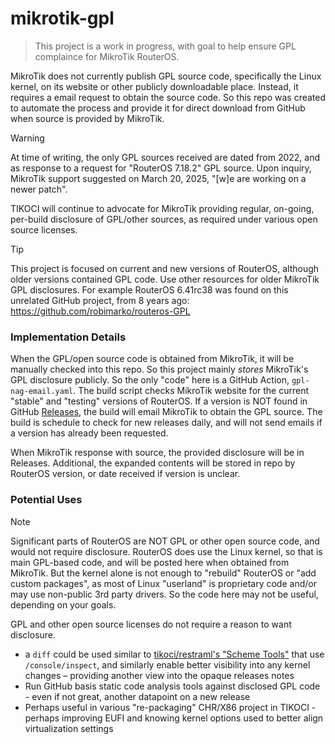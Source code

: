 # mikrotik-gpl

> This project is a work in progress, with goal to help ensure GPL complaince for MikroTik RouterOS.  

MikroTik does not currently publish GPL source code, specifically the Linux kernel, on its website or other publicly downloadable place.  Instead, it requires a email request to obtain the source code.  So this repo was created to automate the process and provide it for direct download from GitHub when source is provided by MikroTik.

> [!WARNING]
> At time of writing, the only GPL sources received are dated from 2022, and as response to a request for "RouterOS 7.18.2" GPL source.  Upon inquiry, MikroTik support suggested on March 20, 2025, "[w]e are working on a newer patch".

TIKOCI will continue to advocate for MikroTik providing regular, on-going, per-build disclosure of GPL/other sources, as required under various open source licenses.

> [!TIP]
> This project is focused on current and new versions of RouterOS, although older versions contained GPL code.  Use other resources for older MikroTik GPL disclosures.  For example RouterOS 6.41rc38 was found on this unrelated GitHub project, from 8 years ago:
> https://github.com/robimarko/routeros-GPL


### Implementation Details

When the GPL/open source code is obtained from MikroTik, it will be manually checked into this repo.    So this project mainly _stores_ MikroTik's GPL disclosure publicly.  So the only "code" here is a GitHub Action, `gpl-nag-email.yaml`.  The build script checks MikroTik website for the current "stable" and "testing" versions of RouterOS.  If a version is NOT found in GitHub [Releases](https://github.com/tikoci/mikrotik-gpl/releases), the build will email MikroTik to obtain the GPL source.  The build is schedule to check for new releases daily, and will not send emails if a version has already been requested.

When MikroTik response with source, the provided disclosure will be in Releases.  Additional, the expanded contents will be stored in repo by RouterOS version, or date received if version is unclear.  

### Potential Uses

> [!NOTE]
> Significant parts of RouterOS are NOT GPL or other open source code, and would not require disclosure. 
> RouterOS does use the Linux kernel, so that is main GPL-based code, and will be posted here when obtained from MikroTik.  But the kernel alone is not enough to "rebuild" RouterOS or "add custom packages", as most of Linux "userland" is proprietary code and/or may use non-public 3rd party drivers.  So the code here may not be useful, depending on your goals.

GPL and other open source licenses do not require a reason to want disclosure.  

*  a `diff` could be used similar to [tikoci/restraml's "Scheme Tools"](https://tikoci.github.io/restraml) that use  `/console/inspect`, and similarly enable better visibility into any kernel changes – providing another view into the opaque releases notes
* Run GitHub basis static code analysis tools against disclosed GPL code - even if not great, another datapoint on a new release 
* Perhaps useful in various "re-packaging" CHR/X86 project in TIKOCI - perhaps improving EUFI and knowing kernel options used to better align virtualization settings
